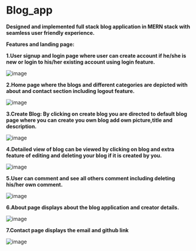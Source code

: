 # Blog_app
**Designed and implemented full stack blog application in MERN stack with seamless user friendly experience.**

**Features and landing page:**

**1.User signup and login page where user can create account if he/she is new or login to his/her existing account using login feature.**

![image](https://github.com/nehathk/Blog_app/assets/100599978/cb3f5587-e597-4ad6-8c85-2cbfa9dee1b9)

**2.Home page where the blogs and different categories are depicted with about and contact section including logout feature.**

![image](https://github.com/nehathk/Blog_app/assets/100599978/2596f912-0855-47b6-91c4-fa364240f1c1)

**3.Create Blog: By clicking on create blog you are directed to default blog page where you can create you own blog add own picture,title and description.**

![image](https://github.com/nehathk/Blog_app/assets/100599978/09ff3bd2-db2a-44b8-ac26-724415b0bbaf)

**4.Detailed view of blog can be viewed by clicking on blog and extra feature of editing and deleting your blog if it is created by you.**

![image](https://github.com/nehathk/Blog_app/assets/100599978/a17e87aa-f53a-4ddb-a58d-f4170d28f524)

**5.User can comment and see all others comment including deleting his/her own comment.**

![image](https://github.com/nehathk/Blog_app/assets/100599978/ef58fa6c-c80a-4d74-a493-39ef3fd22a01)

**6.About page displays about the blog application and creator details.**

![image](https://github.com/nehathk/Blog_app/assets/100599978/28cefc98-7b29-4a13-aec2-b880393f30f5)

**7.Contact page displays the email and github link**

![image](https://github.com/nehathk/Blog_app/assets/100599978/06a2fb68-0cff-4146-b569-0a33b2b44764)








